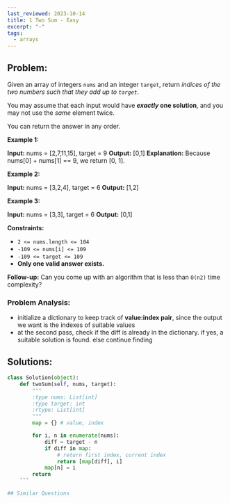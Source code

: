 ```yaml
---
last_reviewed: 2023-10-14
title: 1 Two Sum - Easy
excerpt: "-"
tags:
  - arrays
---
```

## Problem:

Given an array of integers `nums` and an integer `target`, return _indices of the two numbers such that they add up to `target`_.

You may assume that each input would have **_exactly_ one solution**, and you may not use the _same_ element twice.

You can return the answer in any order.

**Example 1:**

**Input:** nums = [2,7,11,15], target = 9
**Output:** [0,1]
**Explanation:** Because nums[0] + nums[1] == 9, we return [0, 1].

**Example 2:**

**Input:** nums = [3,2,4], target = 6
**Output:** [1,2]

**Example 3:**

**Input:** nums = [3,3], target = 6
**Output:** [0,1]

**Constraints:**

- `2 <= nums.length <= 104`
- `-109 <= nums[i] <= 109`
- `-109 <= target <= 109`
- **Only one valid answer exists.**

**Follow-up:** Can you come up with an algorithm that is less than `O(n2)` time complexity?

### Problem Analysis:

- initialize a dictionary to keep track of **value:index pair**, since the output we want is the indexes of suitable values
- at the second pass, check if the diff is already in the dictionary. if yes, a suitable solution is found. else continue finding

## Solutions:

```python
class Solution(object):
    def twoSum(self, nums, target):
        """
        :type nums: List[int]
        :type target: int
        :rtype: List[int]
        """
        map = {} # value, index

        for i, n in enumerate(nums):
            diff = target - n
            if diff in map:
                # return first index, current index
                return [map[diff], i]
            map[n] = i
        return
    ```

## Similar Questions